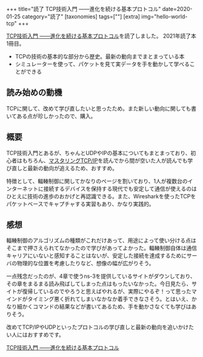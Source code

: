 +++
title="読了 TCP技術入門 ――進化を続ける基本プロトコル"
date=2020-01-25
category="読了"
[taxonomies]
tags=[""]
[extra]
img="hello-world-tcp"
+++

[TCP技術入門 ――進化を続ける基本プロトコル](https://amzn.to/38WvuyF)を読了しました。
2021年読了本1冊目。

* TCPの技術の基本的な部分から歴史。最新の動向までまとまっている本
* シミュレーターを使って、パケットを見て実データを手を動かして学べることができる

## 読み始めの動機

TCPに関して、改めて学び直したいと思ったため。また新しい動向に関しても書いてある点が珍しかったので、購入。

## 概要

TCP技術入門とあるが、ちゃんとUDPやIPの基本についてもまとまっており、初心者はもちろん、[マスタリングTCP/IP](https://amzn.to/33qYOMk)を読んでから間が空いた人が読んでも学び直しと最新の動向が追えるため、おすすめ。

特徴として、輻輳制御に関してかなりのページを割いており、1人が複数台のインターネットに接続するデバイスを保持する現代でも安定して通信が使えるのはひとえに技術の進歩のおかげと再認識できる。また、Wiresharkを使ったTCPをパケットベースでキャプチャする実習もあり、かなり実践的。

## 感想

輻輳制御のアルゴリズムの種類がこれだけあって、用途によって使い分ける点はそこまで押さえられてなかったので学びがあってよかった。輻輳制御自体は通信キャリアにいないと感知することはないが、安定した接続を達成するためにサーバの物理的な位置を考慮したりなど、想像の幅が広がりそう。

一点残念だったのが、4章で使うns-3を提供しているサイトがダウンしており、その章をまるまる読み飛ばしてしまった点はもったいなかった。今日見たら、サイトが復帰しているのでやろうと思えばやれるが、実際にやるぞ！って思ったマインドがタイミング悪く折れてしまいなかなか着手できなさそう。とはいえ、かなり細かくコマンドの結果などが書いてあるため、手を動かさなくても学びはありそう。

改めてTCP/IPやUDPといったプロトコルの学び直しと最新の動向を追いかけたい人にはおすすめです。

[TCP技術入門 ――進化を続ける基本プロトコル](https://amzn.to/38WvuyF)
